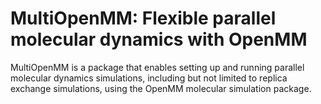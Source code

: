 MultiOpenMM: Flexible parallel molecular dynamics with OpenMM
=============================================================

MultiOpenMM is a package that enables setting up and running parallel molecular
dynamics simulations, including but not limited to replica exchange simulations,
using the OpenMM molecular simulation package.

